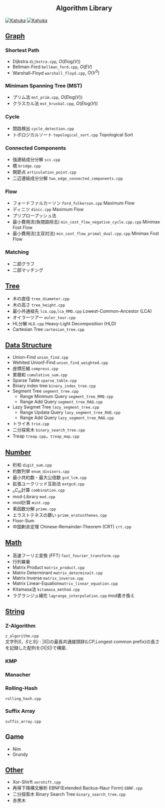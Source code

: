 <h2 align="center">Algorithm Library</h2>
<p align="center"> </p>

[![Kahuka](https://img.shields.io/endpoint?url=https%3A%2F%2Fatcoder-badges.now.sh%2Fapi%2Fatcoder%2Fjson%2FKahuka)](https://atcoder.jp/users/Kahuka)
[![Kahuka](https://img.shields.io/endpoint?url=https%3A%2F%2Fatcoder-badges.now.sh%2Fapi%2Fcodeforces%2Fjson%2FKahuka)](https://codeforces.com/profile/Kahuka) 

 

## [Graph](./graph/)

### Shortest Path
- Dijkstra  `dijkstra.cpp`, $O(E\text{log}(V))$ 
- Bellman-Ford `bellman_ford.cpp`, $O(EV)$ 
- Warshall-Floyd  `warshall_floyd.cpp`, $O(V^3)$ 


### Minimam Spanning Tree (MST)
- プリム法 `mst_prim.cpp`, $O(E\text{log}(V))$ 
- クラスカル法 `mst_kruskal.cpp`, $O(E\text{log}(V))$     

### Cycle
- 閉路検出 `cycle_detection.cpp`
- トポロジカルソート `topological_sort.cpp` Topological Sort

### Connected Components
- 強連結成分分解 `scc.cpp`
- 橋 `bridge.cpp`
- 関節点 `articulation_point.cpp`
- 二辺連結成分分解 `two_edge_connected_components.cpp`

### Flow
- フォードファルカーソン `ford_fulkerson.cpp` Maximum Flow 
- ディニツ `dinic.cpp` Maximum Flow 
- プリプロープッシュ法
- 最小費用流(負閉路除去) `min_cost_flow_negative_cycle.cpp.cpp` Minimax Fost Flow
- 最小費用流(主双対法) `min_cost_flow_primal_dual.cpp.cpp` Minimax Fost Flow


### Matching
- 二部グラフ
- 二部マッチング





 

## [Tree](./tree/)
- 木の直径 `tree_diameter.cpp`
- 木の高さ `tree_height.cpp`
- 最小共通祖先   `lca.cpp`,`lca_RMQ.cpp` Lowest-Common-Ancestor (LCA) 
- オイラーツアー `euler_tour.cpp`
- HL分解 `HLD.cpp` Heavy-Light Decomposition (HLD)   
- Cartesian Tree `cartesian_tree.cpp`
 
 
 

## [Data Structure](./data_structure/)
- Union-Find  `union_find.cpp`
- Wehited Unionf-Find `union_find_weighted.cpp`
- 座標圧縮 `compress.cpp`
- 累積和 `cumulative_sum.cpp`
- Sparse Table `sparse_table.cpp`
- Binary index tree `binary_index_tree.cpp`   
- Segment Tree  `segment_tree.cpp`
    - Range Minimum Query  `segment_tree_RMQ.cpp`
    - Range Add Query  `segment_tree_RAQ.cpp`
- Lazy Swgmet Tree `lazy_segment_tree.cpp`
    - Range Updata Query  `lazy_segment_tree_RUQ.cpp`
    - Range Add Query  `lazy_segment_tree_RAQ.cpp`
- トライ木 `trie.cpp`
- 二分探索木 `binary_search_tree.cpp`
- Treap `treap.cpp`，`treap_map.cpp`
 
 
## [Number](./number/)
- 桁和 `digit_sum.cpp`  
- 約数列挙  `enum_divisors.cpp`  
- 最小共約数・最大公倍数  `gcd_lcm.cpp`  
- 拡張ユークリッド互助法 `extgcd.cpp`  
- $_nC_m$計算 `combination.cpp`
- mod-Library  `mod.cpp`
- mod計算 `mint.cpp`
- 素因数分解  `prime.cpp`  
- エラストテネスの篩い `prime_eratosthenes.cpp`
- Floor-Sum
- 中国剰余定理 Chinese-Remainder-Theorem (CRT) `crt.cpp`  

 
 
## [Math](./math/)
- 高速フーリエ変換 (FFT) `fast_fourier_transform.cpp`
- 行列冪乗 
- Matrix Product `matrix_product.cpp`
- Matrix Determinant `matrix_determinait.cpp`
- Matrix Inverse `matrix_inverse.cpp` 
- Matrix Linear-Equation`matrix_linear_equation.cpp`
- Kitamasa法 `kitamasa_method.cpp`
- ラグランジュ補完 `lagrange_interpolation.cpp` mod書き換え
 
 
## [String](./string/)
### Z-Algorithm
`z_algorithm.cpp`     
文字列$S$，$S$と$S[i:|S|]$の最長共通接頭辞(LCP,Longest common prefix)の長さを記録した配列を$O(|S|)$で構築．


### KMP

### Manacher

### Rolling-Hash
`rolling_hash.cpp`  

### Suffix Array
`suffix_array.cpp`


 
## Game
- Nim
- Grundy

 
## [Other](./other/)
- Xor-Shirft `xorshift.cpp`
- 再帰下降構文解析 EBNF(Extended Backus–Naur Form) `EBNF.cpp`
- 二分探索木 Binary Search Tree `binary_search_tree.cpp`
- 赤黒木
